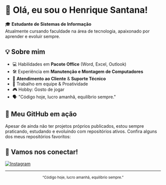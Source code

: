 # 👋 Olá, eu sou o Henrique Santana!

🎓 **Estudante de Sistemas de Informação**  
Atualmente cursando faculdade na área de tecnologia, apaixonado por aprender e evoluir sempre.

## 💡 Sobre mim

- 💻 Habilidades em **Pacote Office** (Word, Excel, Outlook)
- 🛠️ Experiência em **Manutenção e Montagem de Computadores**
- 🎯 **Atendimento ao Cliente** & **Suporte Técnico**
- 🤝 Trabalho em equipe & Proatividade
- 🎮 Hobby: Gosto de jogar
- 🗣️ "Código hoje, lucro amanhã, equilíbrio sempre."

## 🚀 Meu GitHub em ação

Apesar de ainda não ter projetos próprios publicados, estou sempre praticando, estudando e evoluindo com repositórios ativos. Confira alguns dos meus repositórios favoritos:

## 📲 Vamos nos conectar!

[![Instagram](https://img.shields.io/badge/-@__henrique.sant_-E4405F?style=flat-square&logo=Instagram&logoColor=white&link=https://www.instagram.com/__henrique.sant/)](https://www.instagram.com/__henrique.sant/)

---

<div align="center">
  <sub>“Código hoje, lucro amanhã, equilíbrio sempre.”</sub>
</div>
